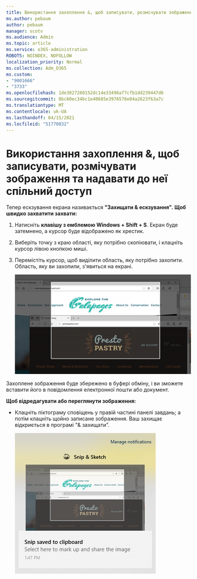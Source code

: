 ```yaml
---
title: Використання захоплення &, щоб записувати, розмічувати зображення та надавати до неї спільний доступ
ms.author: pebaum
author: pebaum
manager: scotv
ms.audience: Admin
ms.topic: article
ms.service: o365-administration
ROBOTS: NOINDEX, NOFOLLOW
localization_priority: Normal
ms.collection: Adm_O365
ms.custom:
- "9001666"
- "3733"
ms.openlocfilehash: 1de3027260152dc14e33496af7cfb1dd239447d6
ms.sourcegitcommit: 8bc60ec34bc1e40685e3976576e04a2623f63a7c
ms.translationtype: MT
ms.contentlocale: uk-UA
ms.lasthandoff: 04/15/2021
ms.locfileid: "51770832"
---
```

# <a name="use-snip--sketch-to-capture-mark-up-and-share-images"></a>Використання захоплення &, щоб записувати, розмічувати зображення та надавати до неї спільний доступ

Тепер ескзування екрана називається **"Захищати & ескзування".** **Щоб швидко захватити захвати:**

1. Натисніть **клавішу з емблемою Windows + Shift + S**. Екран буде затемнено, а курсор буде відображено як хрестик. 

2. Виберіть точку з краю області, яку потрібно скопіювати, і клацніть курсор лівою кнопкою миші. 

3. Перемістіть курсор, щоб виділити область, яку потрібно захопити. Область, яку ви захопили, з'явиться на екрані.

   ![Зображення виділеного фрагмента](media/snipone.png)

Захоплене зображення буде збережено в буфері обміну, і ви зможете вставити його в повідомлення електронної пошти або документ. 

**Щоб відредагувати або переглянути зображення:** 

- Клацніть піктограму сповіщень у правій частині панелі завдань; а потім клацніть щойно записане зображення. Ваш захищає відкриється в програмі "& захищати".

   ![Зображення зображення, яке відображається в програмі захоплення фрагментів](media/sniptwo.png)
